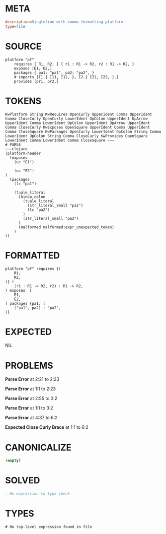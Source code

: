 # META
~~~ini
description=Singleline with comma formatting platform
type=file
~~~
# SOURCE
~~~roc
platform "pf"
	requires { R1, R2, } { r1 : R1 -> R2, r2 : R1 -> R2, }
	exposes [E1, E2,]
	packages { pa1: "pa1", pa2: "pa2", }
	# imports [I1.{ I11, I12, }, I2.{ I21, I22, },]
	provides [pr1, pr2,]
~~~
# TOKENS
~~~text
KwPlatform String KwRequires OpenCurly UpperIdent Comma UpperIdent Comma CloseCurly OpenCurly LowerIdent OpColon UpperIdent OpArrow UpperIdent Comma LowerIdent OpColon UpperIdent OpArrow UpperIdent Comma CloseCurly KwExposes OpenSquare UpperIdent Comma UpperIdent Comma CloseSquare KwPackages OpenCurly LowerIdent OpColon String Comma LowerIdent OpColon String Comma CloseCurly KwProvides OpenSquare LowerIdent Comma LowerIdent Comma CloseSquare ~~~
# PARSE
~~~clojure
(platform-header
  (exposes
    (uc "E1")

    (uc "E2")
)
  (packages
    (lc "pa1")

    (tuple_literal
      (binop_colon
        (tuple_literal
          (str_literal_small "pa1")
          (lc "pa2")
        )
        (str_literal_small "pa2")
      )
      (malformed malformed:expr_unexpected_token)
    )
))
~~~
# FORMATTED
~~~roc
platform "pf" requires {(
	R1,
	R2,
)} (
	(r1 : R1 -> R2, r2) : R1 -> R2,
) exposes  [
	E1,
	E2,
] packages {pa1, (
	("pa1", pa2) : "pa2",
)}

~~~
# EXPECTED
NIL
# PROBLEMS
**Parse Error**
at 2:21 to 2:23

**Parse Error**
at 1:1 to 2:23

**Parse Error**
at 2:55 to 3:2

**Parse Error**
at 1:1 to 3:2

**Parse Error**
at 4:37 to 6:2

**Expected Close Curly Brace**
at 1:1 to 6:2

# CANONICALIZE
~~~clojure
(empty)
~~~
# SOLVED
~~~clojure
; No expression to type check
~~~
# TYPES
~~~roc
# No top-level expression found in file
~~~

